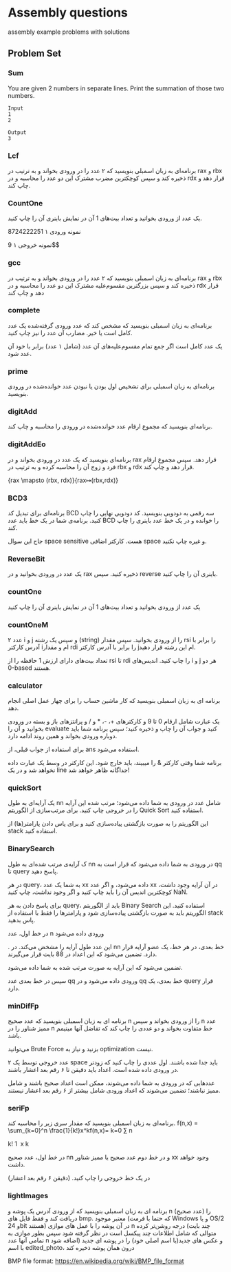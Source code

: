 # Assembly questions

assembly example problems with solutions

## Problem Set

### Sum

You are given 2 numbers in separate lines. Print the summation of those two numbers.

```shell
Input
1
2

Output
3
```

### Lcf
برنامه‌ای به زبان اسمبلی بنویسید که ۲ عدد را در ورودی بخواند و به ترتیب در rax و rbx ذخیره کند و سپس کوچکترین مضرب مشترک این دو عدد را محاسبه و در rdx قرار دهد و چاپ کند.

### CountOne
یک عدد از ورودی بخوانید و تعداد بیت‌های 1 آن در نمایش باینری آن را چاپ کنید.

نمونه ورودی ۱
8724222251

نمونه خروجی ۱
9$$
### gcc

برنامه‌ای به زبان اسمبلی بنویسید که ۲ عدد را در ورودی بخواند و به ترتیب در rax و rbx ذخیره کند و سپس بزرگترین مقسوم‌علیه مشترک این دو عدد را محاسبه و در rdx قرار دهد و چاپ کند

### complete

برنامه‌ای به زبان اسمبلی بنویسید که مشخص کند که عدد ورودی گرفته‌شده یک عدد کامل است یا خیر. مضارب آن عدد را نیز چاپ کنید.

یک عدد کامل است اگر جمع تمام مقسوم‌علیه‌های آن عدد (شامل ۱ عدد) برابر با خود آن عدد شود.

### prime

برنامه‌ای به زبان اسمبلی برای تشخیص اول بودن یا نبودن عدد خوانده‌شده در ورودی بنویسید.

### digitAdd

برنامه‌ای بنویسید که مجموع ارقام عدد خوانده‌شده در ورودی را محاسبه و چاپ کند.

### digitAddEo

برنامه‌ای بنویسید که یک عدد در ورودی بخواند و در rax قرار دهد. سپس مجموع ارقام فرد و زوج آن را محاسبه کرده و به ترتیب در rbx و rdx قرار دهد و چاپ کند.

\{rax \mapsto (rbx, rdx)\}{rax↦(rbx,rdx)}

### BCD3

برنامه‌ای برای تبدیل کد BCD سه رقمی به دودویی بنویسید. کد دودویی نهایی را چاپ کنید. برنامه‌ی شما در یک خط باید عدد BCD را خوانده و در یک خط عدد باینری را چاپ کند.

جاج این سوال space sensitive هست. کارکتر اضافی space و غیره چاپ نکنید.


### ReverseBit
یک عدد در ورودی بخوانید و در rax ذخیره کنید. سپس reverse باینری آن را چاپ کنید.

### countOne

یک عدد از ورودی بخوانید و تعداد بیت‌های 1 آن در نمایش باینری آن را چاپ کنید

### countOneM

۲ عدد i و j و سپس یک رشته (string) را از ورودی بخوانید. سپس مقدار rsi را برابر با آدرس کارکتر iام و مقدار rdi را برابر با آدرس کارکتر jام این رشته قرار دهید.

تعداد بیت‌های دارای ارزش 1 حافظه را از rsi تا rdi را چاپ کنید. اندیس‌های i و j هر دو 0-based هستند.

### calculator

برنامه ای به زبان اسمبلی بنویسید که کار ماشین حساب را برای چهار عمل اصلی انجام دهد.

یک عبارت شامل ارقام 0 تا 9 و کارکترهای +، -، * و / و پرانتزهای باز و بسته در ورودی بخوانید و آن را evaluate کنید و جواب‌ آن را چاپ و ذخیره کنید؛ سپس برنامه شما باید دوباره ورودی بخواند و همین روند ادامه دارد.

برای استفاده از جواب قبلی، از ans استفاده می‌شود.

برنامه شما وقتی کارکتر & را میبیند، باید خارج شود. این کارکتر در وسط یک عبارت داده نخواهد شد و در یک line جداگانه ظاهر خواهد شد!


### quickSort

یک آرایه‌ای به طول nn شامل عدد در ورودی به شما داده می‌شود؛ مرتب شده این آرایه را در خروجی چاپ کنید. برای مرتب‌سازی از الگوریتم Quick Sort استفاده کنید.

این الگوریتم را به صورت بازگشتی پیاده‌سازی کنید و برای پاس دادن پارامتر(ها) از stack استفاده کنید.


### BinarySearch

ک آرایه‌ی مرتب شده‌ای به طول nn در ورودی به شما داده می‌شود که قرار است به qq تا query پاسخ دهید.

در هر query، به شما یک عدد xx داده می‌شود، و اگر عدد xx در آن آرایه وجود داشت، کوچکترین اندیس آن را باید چاپ کنید و اگر وجود نداشت، چاپ کنید NaN.

برای پاسخ دادن به هر query، باید از الگوریتم Binary Search استفاده کنید. این الگوریتم باید به صورت بازگشتی پیاده‌سازی شود و پارامترها را فقط با استفاده از stack پاس بدهید.

در خط اول، عدد n ورودی داده می‌شود

. این عدد طول آرایه را مشخض می‌کند. در nn خط بعدی، در هر خط، یک عضو آرایه قرار دارد. تضمین می‌شود که این اعداد در 88 بایت قرار می‌گیرند.


تضمین می‌شود که این آرایه به صورت مرتب شده به شما داده می‌شود.


سپس در خط بعدی عدد qq ورودی داده می‌شود و در qq خط بعدی، یک query قرار دارد.

### minDifFp

برنامه ای به زبان اسمبلی بنویسید که عدد صحیح n را از ورودی بخواند و سپس n عدد ممیز شناور را در n خط متفاوت بخواند و دو عددی را چاپ کند که تفاضل آنها مینیمم باشد.

می‌توانید Brute Force بزنید و نیاز به optimization نیست.

۲ عدد خروجی توسط یک space باید جدا شده باشند. اول عددی را چاپ کنید که زودتر در ورودی داده شده است. اعداد باید دقیقن تا ۶ رقم بعد اعشار باشند.

عددهایی که در ورودی به شما داده می‌شوند، ممکن است اعداد صحیح باشند و شامل ممیز نباشند؛ تضمین می‌شوند که اعداد ورودی شامل بیشتر از ۶ رقم بعد اعشار نیستند.

### seriFp

برنامه‌ای به زبان اسمبلی بنویسید که مقدار سری زیر را محاسبه کند.
f(n,x) = \sum_{k=0}^n \frac{1}{k!}x^kf(n,x)= 
k=0
∑
n
​
  
k!
1
​
 x 
k
 

در خط اول، عدد صحیح nn و در خط دوم عدد صحیح یا ممیز شناور xx وجود خواهد داشت.

در یک خط خروجی را چاپ کنید. (دقیقن ۶ رقم بعد اعشار)


### lightImages

برنامه ای به زبان اسمبلی بنویسید که از ورودی آدرس یک پوشه و n (عدد صحیح) را دریافت کند و فقط فایل های bmp. معتبر موجود (که حتما با فرمت Windows و یا OS/2 و 24bit هستند) در آن پوشه را با عمل های موازی n درجه روشن‌تر کرده (چند بایت متوالی که شامل اطلاعات چند پیکسل است در نظر گرفته شود سپس بطور موازی به تمامی آنها عدد n اضافه شود) و عکس های جدید(با اسم اصلی خود) را در پوشه ای جدید با اسم edited_photo، درون همان پوشه ذخیره کند

BMP file format: https://en.wikipedia.org/wiki/BMP_file_format
